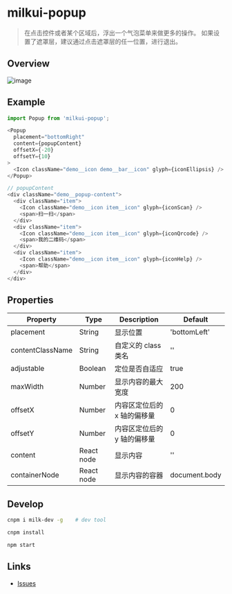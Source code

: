 # milkui-popup

> 在点击控件或者某个区域后，浮出一个气泡菜单来做更多的操作。 如果设置了遮罩层，建议通过点击遮罩层的任一位置，进行退出。

## Overview

![image](https://user-images.githubusercontent.com/11053605/28750107-95a89c06-7511-11e7-8c21-a3a72af99b98.png)

## Example

```js
import Popup from 'milkui-popup';

<Popup
  placement="bottomRight"
  content={popupContent}
  offsetX={-20}
  offsetY={10}
>
  <Icon className="demo__icon demo__bar__icon" glyph={iconEllipsis} />
</Popup>

// popupContent
<div className="demo__popup-content">
  <div className="item">
    <Icon className="demo__icon item__icon" glyph={iconScan} />
    <span>扫一扫</span>
  </div>
  <div className="item">
    <Icon className="demo__icon item__icon" glyph={iconQrcode} />
    <span>我的二维码</span>
  </div>
  <div className="item">
    <Icon className="demo__icon item__icon" glyph={iconHelp} />
    <span>帮助</span>
  </div>
</div>
```

## Properties

| Property | Type | Description | Default |
| -- | -- | -- | -- |
| placement | String | 显示位置 | 'bottomLeft' |
| contentClassName | String | 自定义的 class 类名 | '' |
| adjustable | Boolean | 定位是否自适应 | true |
| maxWidth | Number | 显示内容的最大宽度 | 200 |
| offsetX | Number | 内容区定位后的 x 轴的偏移量 | 0 |
| offsetY | Number | 内容区定位后的 y 轴的偏移量 | 0 |
| content | React node | 显示内容 | '' |
| containerNode | React node | 显示内容的容器 | document.body |

## Develop

```bash
cnpm i milk-dev -g    # dev tool

cnpm install

npm start
```

## Links

- [Issues](https://github.com/milk-ui/milkui-popup/issues)
